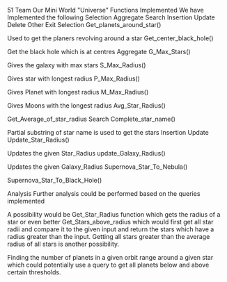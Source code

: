51 Team
Our Mini World "Universe"
Functions Implemented
We have Implemented the following
Selection
Aggregate
Search
Insertion
Update
Delete
Other
Exit
Selection
Get_planets_around_star()

Used to get the planers revolving around a star
Get_center_black_hole()

Get the black hole which is at centres
Aggregate
G_Max_Stars()

Gives the galaxy with max stars
S_Max_Radius()

Gives star with longest radius
P_Max_Radius()

Gives Planet with longest radius
M_Max_Radius()

Gives Moons with the longest radius
Avg_Star_Radius()

Get_Average_of_star_radius
Search
Complete_star_name()

Partial substring of star name is used to get the stars
Insertion
Update
Update_Star_Radius()

Updates the given Star_Radius
update_Galaxy_Radius()

Updates the given Galaxy_Radius
Supernova_Star_To_Nebula()

Supernova_Star_To_Black_Hole()

Analysis
Further analysis could be performed based on the queries implemented

A possibility would be Get_Star_Radius function which gets the radius of a star or even better Get_Stars_above_radius which would first get all star radii and compare it to the given input and return the stars which have a radius greater than the input.
Getting all stars greater than the average radius of all stars is another possibility.

Finding the number of planets in a given orbit range around a given star which could potentially use a query to get all planets below and above certain thresholds.
